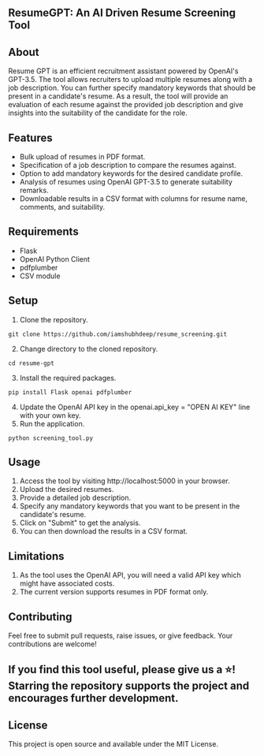 ## ResumeGPT: An AI Driven Resume Screening Tool

## About

Resume GPT is an efficient recruitment assistant powered by OpenAI's GPT-3.5. The tool allows recruiters to upload multiple resumes along with a job description. You can further specify mandatory keywords that should be present in a candidate's resume. As a result, the tool will provide an evaluation of each resume against the provided job description and give insights into the suitability of the candidate for the role.

## Features

- Bulk upload of resumes in PDF format.
- Specification of a job description to compare the resumes against.
- Option to add mandatory keywords for the desired candidate profile.
- Analysis of resumes using OpenAI GPT-3.5 to generate suitability remarks.
- Downloadable results in a CSV format with columns for resume name, comments, and suitability.

## Requirements
- Flask
- OpenAI Python Client
- pdfplumber
- CSV module

## Setup

1. Clone the repository.
```
git clone https://github.com/iamshubhdeep/resume_screening.git
```
2. Change directory to the cloned repository.
```
cd resume-gpt
```
3. Install the required packages.
```
pip install Flask openai pdfplumber
```
4. Update the OpenAI API key in the openai.api_key = "OPEN AI KEY" line with your own key.
5. Run the application.
```
python screening_tool.py
```

## Usage

1. Access the tool by visiting http://localhost:5000 in your browser.
2. Upload the desired resumes.
3. Provide a detailed job description.
4. Specify any mandatory keywords that you want to be present in the candidate's resume.
5. Click on "Submit" to get the analysis.
6. You can then download the results in a CSV format.

## Limitations

1. As the tool uses the OpenAI API, you will need a valid API key which might have associated costs.
2. The current version supports resumes in PDF format only.

## Contributing

Feel free to submit pull requests, raise issues, or give feedback. Your contributions are welcome!

## If you find this tool useful, please give us a ⭐! Starring the repository supports the project and encourages further development.

## License

This project is open source and available under the MIT License.
